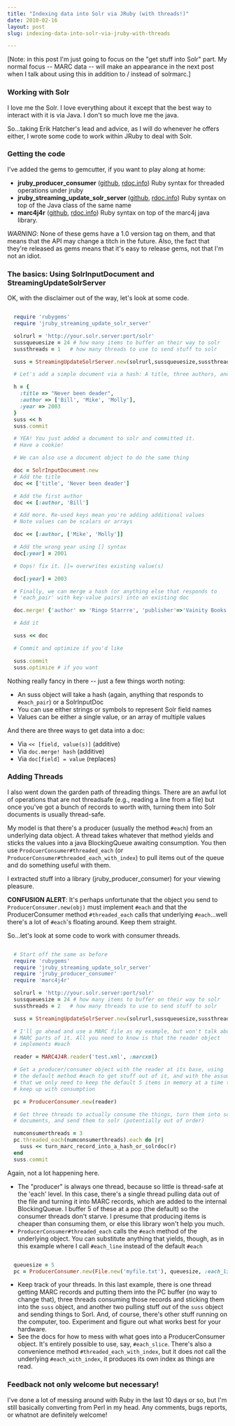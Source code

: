 ```yaml
---
title: "Indexing data into Solr via JRuby (with threads!)"
date: 2010-02-16
layout: post
slug: indexing-data-into-solr-via-jruby-with-threads

---
```


[Note: in this post I'm just going to focus on the "get stuff into Solr" part. My normal focus -- MARC data -- will
make an appearance in the next post when I talk about using this in addition to / instead of solrmarc.]


### Working with Solr

I love me the Solr. I love everything about it except that the best way to interact with it is via Java. I don't so much love me the java.

So...taking Erik Hatcher's lead and advice, as I will do whenever he offers either, I wrote some code to work within JRuby to deal with Solr.

### Getting the code

I've added the gems to gemcutter, if you want to play along at home:

  * **jruby\_producer\_consumer** ([github](http://github.com/billdueber/jruby_producer_consumer), [rdoc.info](http://rdoc.info/projects/billdueber/jruby_producer_consumer)) Ruby syntax for threaded operations under jruby
  * **jruby\_streaming\_update\_solr\_server** ([github](http://github.com/billdueber/jruby_streaming_update_solr_server), [rdoc.info](http://rdoc.info/projects/billdueber/jruby_streaming_update_solr_server)) Ruby syntax on top of the Java class of the same name
  * **marc4j4r** ([github](http://github.com/billdueber/marc4j4r), [rdoc.info](http://rdoc.info/projects/billdueber/marc4j4r)) Ruby syntax on top of the marc4j java library.

*WARNING*: None of these gems have a 1.0 version tag on them, and that means that the API may change a titch in
  the future. Also, the fact that they're released as gems means that it's easy to release gems, not that I'm not
  an idiot.

### The basics: Using SolrInputDocument and StreamingUpdateSolrServer

OK, with the disclaimer out of the way, let's look at some code.


~~~ruby

  require 'rubygems'
  require 'jruby_streaming_update_solr_server'

  solrurl = 'http://your.solr.server:port/solr'
  sussqueuesize = 24 # how many items to buffer on their way to solr
  sussthreads = 1   # how many threads to use to send stuff to solr

  suss = StreamingUpdateSolrServer.new(solrurl,sussqueuesize,sussthreads)

  # Let's add a simple document via a hash: A title, three authors, and a year

  h = {
    :title => "Never been deader",
    :author => ['Bill', 'Mike', 'Molly'],
    :year => 2003
  }
  suss << h
  suss.commit

  # YEA! You just added a document to solr and committed it.
  # Have a cookie!

  # We can also use a document object to do the same thing

  doc = SolrInputDocument.new
  # Add the title
  doc << ['title', 'Never been deader']

  # Add the first author
  doc << [:author, 'Bill']

  # Add more. Re-used keys mean you're adding additional values
  # Note values can be scalars or arrays

  doc << [:author, ['Mike', 'Molly']]

  # Add the wrong year using [] syntax
  doc[:year] = 2001

  # Oops! fix it. []= overwrites existing value(s)

  doc[:year] = 2003

  # Finally, we can merge a hash (or anything else that responds to
  # 'each_pair' with key-value pairs) into an existing doc

  doc.merge! {'author' => 'Ringo Starrre', 'publisher'=>'Vainity Books'}

  # Add it

  suss << doc

  # Commit and optimize if you'd like

  suss.commit
  suss.optimize # if you want


~~~

Nothing really fancy in there -- just a few things worth noting:

  * An suss object will take a hash (again, anything that responds to `#each_pair`) or a SolrInputDoc
  * You can use either strings or symbols to represent Solr field names
  * Values can be either a single value, or an array of multiple values

And there are three ways to get data into a doc:

  * Via `<< [field, value(s)]` (additive)
  * Via `doc.merge! hash` (additive)
  * Via `doc[field] = value` (replaces)

### Adding Threads

I also went down the garden path of threading things. There are an awful lot
of operations that are not threadsafe (e.g., reading a line from a file) but
once you've got a bunch of records to worth with, turning them into Solr
documents is usually thread-safe.

My model is that there's a producer (usually the method `#each`) from an
underlying data object. A thread takes whatever that method yields
and sticks the values into a java
BlockingQueue awaiting consumption. You then use `ProdcuerConsumer#threaded_each`
(or `ProducerConsumer#threaded_each_with_index`) to pull items out of the queue and do something useful with them.

I extracted stuff into a library (jruby\_producer\_consumer) for your viewing pleasure.

**CONFUSION ALERT**: It's perhaps unfortunate that the object you send to `ProducerConsumer.new(obj)` must implement `#each` and that the ProducerConsumer method `#threaded_each` calls that underlying `#each`...well
there's a lot of `#each`'s floating around. Keep them straight.


So...let's look at some code to work with consumer threads.


~~~ruby

  # Start off the same as before
  require 'rubygems'
  require 'jruby_streaming_update_solr_server'
  require 'jruby_producer_consumer'
  require 'marc4j4r'

  solrurl = 'http://your.solr.server:port/solr'
  sussqueuesize = 24 # how many items to buffer on their way to solr
  sussthreads = 2   # how many threads to use to send stuff to solr

  suss = StreamingUpdateSolrServer.new(solrurl,sussqueuesize,sussthreads)

  # I'll go ahead and use a MARC file as my example, but won't talk about the
  # MARC parts of it. All you need to know is that the reader object
  # implements #each

  reader = MARC4J4R.reader('test.xml', :marcxml)

  # Get a producer/consumer object with the reader at its base, using
  # the default method #each to get stuff out of it, and with the assumption
  # that we only need to keep the default 5 items in memory at a time to
  # keep up with consumption

  pc = ProducerConsumer.new(reader)

  # Get three threads to actually consume the things, turn them into solr
  # documents, and send them to solr (potentially out of order)

  numconsumerthreads = 3
  pc.threaded_each(numconsumerthreads).each do |r|
    suss << turn_marc_record_into_a_hash_or_solrdoc(r)
  end
  suss.commit


~~~

Again, not a lot happening here.

  * The "producer" is always one thread, because so little is thread-safe at the 'each' level. In this case, there's a single thread pulling data out of the file and turning it into MARC records, which are added to the internal BlockingQueue. I buffer 5 of these at a pop (the default) so the consumer threads don't starve. I presume that producing items is cheaper than consuming them, or else this library won't help you much.
  * `ProducerConsumer#threaded_each` calls the `#each` method of the underlying object. You can substitute anything that yields, though, as in this example where I call `#each_line` instead of the default `#each`


~~~ruby

  queuesize = 5
  pc = ProducerConsumer.new(File.new('myfile.txt'), queuesize, :each_line)

~~~

  * Keep track of your threads. In this last example, there is one thread getting MARC records and putting them into the PC buffer (no way to change that), three threads consuming those records and sticking them into the `suss` object, and another two pulling stuff *out* of the `suss` object and sending things to Sorl. And, of course, there's other stuff running on the computer, too. Experiment and figure out what works best for your hardware.
  * See the docs for how to mess with what goes into a ProducerConsumer object. It's entirely possible to use, say, `#each_slice`. There's also a convenience method `#threaded_each_with_index`, but it does *not* call the underlying `#each_with_index`, it produces its own index as things are read.

### Feedback not only welcome but necessary!

I've done a lot of messing around with Ruby in the last 10 days or so, but I'm still basically converting from Perl in my head. Any comments, bugs reports, or whatnot are definitely welcome!
